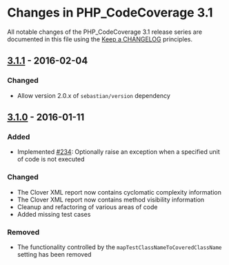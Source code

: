 # Changes in PHP_CodeCoverage 3.1

All notable changes of the PHP_CodeCoverage 3.1 release series are documented in this file using the [Keep a CHANGELOG](http://keepachangelog.com/) principles.

## [3.1.1] - 2016-02-04

### Changed

* Allow version 2.0.x of `sebastian/version` dependency

## [3.1.0] - 2016-01-11

### Added

* Implemented [#234](https://github.com/sebastianbergmann/php-code-coverage/issues/234): Optionally raise an exception when a specified unit of code is not executed

### Changed

* The Clover XML report now contains cyclomatic complexity information
* The Clover XML report now contains method visibility information
* Cleanup and refactoring of various areas of code
* Added missing test cases

### Removed

* The functionality controlled by the `mapTestClassNameToCoveredClassName` setting has been removed

[3.1.1]: https://github.com/sebastianbergmann/php-code-coverage/compare/3.1.0...3.1.1
[3.1.0]: https://github.com/sebastianbergmann/php-code-coverage/compare/3.0...3.1.0

